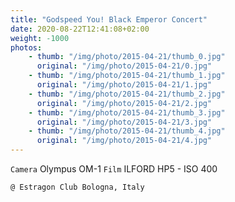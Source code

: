 ```yaml
---
title: "Godspeed You! Black Emperor Concert"
date: 2020-08-22T12:41:08+02:00
weight: -1000
photos: 
    - thumb: "/img/photo/2015-04-21/thumb_0.jpg"
      original: "/img/photo/2015-04-21/0.jpg"
    - thumb: "/img/photo/2015-04-21/thumb_1.jpg"
      original: "/img/photo/2015-04-21/1.jpg"
    - thumb: "/img/photo/2015-04-21/thumb_2.jpg"
      original: "/img/photo/2015-04-21/2.jpg"
    - thumb: "/img/photo/2015-04-21/thumb_3.jpg"
      original: "/img/photo/2015-04-21/3.jpg"
    - thumb: "/img/photo/2015-04-21/thumb_4.jpg"
      original: "/img/photo/2015-04-21/4.jpg"
---
```

`Camera` Olympus OM-1 
`Film` ILFORD HP5 - ISO 400

`@ Estragon Club Bologna, Italy`
